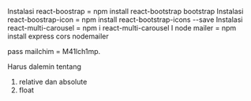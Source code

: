Instalasi react-boostrap = npm install react-bootstrap bootstrap
Instalasi react-boostrap-icon = npm install react-bootstrap-icons --save
Instalasi react-multi-carousel = npm i react-multi-carousel
I node mailer = npm install express cors nodemailer

pass mailchim = M41lch1mp.


Harus dalemin tentang 
1. relative dan absolute
2. float

